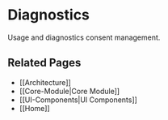 # Diagnostics

Usage and diagnostics consent management.

## Related Pages
- [[Architecture]]
- [[Core-Module|Core Module]]
- [[UI-Components|UI Components]]
- [[Home]]
